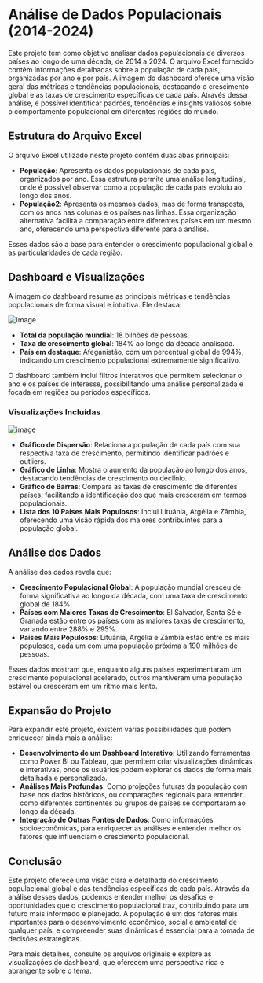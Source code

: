 <h1>Análise de Dados Populacionais (2014-2024)</h1>

<p>Este projeto tem como objetivo analisar dados populacionais de diversos países ao longo de uma década, de 2014 a 2024. O arquivo Excel fornecido contém informações detalhadas sobre a população de cada país, organizadas por ano e por país. A imagem do dashboard oferece uma visão geral das métricas e tendências populacionais, destacando o crescimento global e as taxas de crescimento específicas de cada país. Através dessa análise, é possível identificar padrões, tendências e insights valiosos sobre o comportamento populacional em diferentes regiões do mundo.</p>

<h2>Estrutura do Arquivo Excel</h2>

<p>O arquivo Excel utilizado neste projeto contém duas abas principais:</p>

<ul>
  <li><strong>População</strong>: Apresenta os dados populacionais de cada país, organizados por ano. Essa estrutura permite uma análise longitudinal, onde é possível observar como a população de cada país evoluiu ao longo dos anos.</li>
  <li><strong>População2</strong>: Apresenta os mesmos dados, mas de forma transposta, com os anos nas colunas e os países nas linhas. Essa organização alternativa facilita a comparação entre diferentes países em um mesmo ano, oferecendo uma perspectiva diferente para a análise.</li>
</ul>

<p>Esses dados são a base para entender o crescimento populacional global e as particularidades de cada região.</p>

<h2>Dashboard e Visualizações</h2>

<p>A imagem do dashboard resume as principais métricas e tendências populacionais de forma visual e intuitiva. Ele destaca:</p>

![Image](https://github.com/user-attachments/assets/20ee7e8f-336b-4048-9121-fab0866985a4)

<ul>
  <li><strong>Total da população mundial</strong>: 18 bilhões de pessoas.</li>
  <li><strong>Taxa de crescimento global</strong>: 184% ao longo da década analisada.</li>
  <li><strong>País em destaque</strong>: Afeganistão, com um percentual global de 994%, indicando um crescimento populacional extremamente significativo.</li>
</ul>

<p>O dashboard também inclui filtros interativos que permitem selecionar o ano e os países de interesse, possibilitando uma análise personalizada e focada em regiões ou períodos específicos.</p>

<h3>Visualizações Incluídas</h3>

![image](https://github.com/user-attachments/assets/af39749f-b8de-4cee-ab09-fa766e511e5f)


<ul>
  <li><strong>Gráfico de Dispersão</strong>: Relaciona a população de cada país com sua respectiva taxa de crescimento, permitindo identificar padrões e outliers.</li>
  <li><strong>Gráfico de Linha</strong>: Mostra o aumento da população ao longo dos anos, destacando tendências de crescimento ou declínio.</li>
  <li><strong>Gráfico de Barras</strong>: Compara as taxas de crescimento de diferentes países, facilitando a identificação dos que mais cresceram em termos populacionais.</li>
  <li><strong>Lista dos 10 Países Mais Populosos</strong>: Inclui Lituânia, Argélia e Zâmbia, oferecendo uma visão rápida dos maiores contribuintes para a população global.</li>
</ul>

<h2>Análise dos Dados</h2>

<p>A análise dos dados revela que:</p>

<ul>
  <li><strong>Crescimento Populacional Global</strong>: A população mundial cresceu de forma significativa ao longo da década, com uma taxa de crescimento global de 184%.</li>
  <li><strong>Países com Maiores Taxas de Crescimento</strong>: El Salvador, Santa Sé e Granada estão entre os países com as maiores taxas de crescimento, variando entre 288% e 295%.</li>
  <li><strong>Países Mais Populosos</strong>: Lituânia, Argélia e Zâmbia estão entre os mais populosos, cada um com uma população próxima a 190 milhões de pessoas.</li>
</ul>

<p>Esses dados mostram que, enquanto alguns países experimentaram um crescimento populacional acelerado, outros mantiveram uma população estável ou cresceram em um ritmo mais lento.</p>

<h2>Expansão do Projeto</h2>

<p>Para expandir este projeto, existem várias possibilidades que podem enriquecer ainda mais a análise:</p>

<ul>
  <li><strong>Desenvolvimento de um Dashboard Interativo</strong>: Utilizando ferramentas como Power BI ou Tableau, que permitem criar visualizações dinâmicas e interativas, onde os usuários podem explorar os dados de forma mais detalhada e personalizada.</li>
  <li><strong>Análises Mais Profundas</strong>: Como projeções futuras da população com base nos dados históricos, ou comparações regionais para entender como diferentes continentes ou grupos de países se comportaram ao longo da década.</li>
  <li><strong>Integração de Outras Fontes de Dados</strong>: Como informações socioeconômicas, para enriquecer as análises e entender melhor os fatores que influenciam o crescimento populacional.</li>
</ul>

<h2>Conclusão</h2>

<p>Este projeto oferece uma visão clara e detalhada do crescimento populacional global e das tendências específicas de cada país. Através da análise desses dados, podemos entender melhor os desafios e oportunidades que o crescimento populacional traz, contribuindo para um futuro mais informado e planejado. A população é um dos fatores mais importantes para o desenvolvimento econômico, social e ambiental de qualquer país, e compreender suas dinâmicas é essencial para a tomada de decisões estratégicas.</p>

<p>Para mais detalhes, consulte os arquivos originais e explore as visualizações do dashboard, que oferecem uma perspectiva rica e abrangente sobre o tema.</p>
